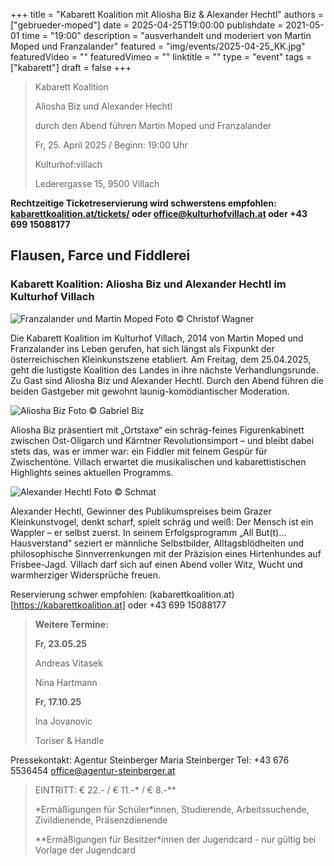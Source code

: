 +++
title = "Kabarett Koalition mit Aliosha Biz & Alexander Hechtl"
authors = ["gebrueder-moped"]
date = 2025-04-25T19:00:00
publishdate = 2021-05-01
time = "19:00"
description = "ausverhandelt und moderiert von Martin Moped und Franzalander"
featured = "img/events/2025-04-25_KK.jpg"
featuredVideo = ""
featuredVimeo = ""
linktitle = ""
type = "event"
tags = ["kabarett"]
draft = false
+++

>Kabarett Koalition
>
>Aliosha Biz und Alexander Hechtl
>
>durch den Abend führen Martin Moped und Franzalander
>
>Fr, 25. April 2025 / Beginn: 19:00 Uhr
>
>Kulturhof:villach
>
>Lederergasse 15, 9500 Villach

**Rechtzeitige Ticketreservierung wird schwerstens empfohlen: [kabarettkoalition.at/tickets/](https://kabarettkoalition.at/tickets/) oder office@kulturhofvillach.at oder +43 699 15088177** 

## Flausen, Farce und Fiddlerei

### Kabarett Koalition: Aliosha Biz und Alexander Hechtl im Kulturhof Villach

![Franzalander und Martin Moped](/img/events/2025-03-14_Gebrueder_Moped_c_Christof_Wagner.jpg)
Foto © Christof Wagner

Die Kabarett Koalition im Kulturhof Villach, 2014 von Martin Moped und Franzalander ins Leben gerufen, hat sich längst als Fixpunkt der österreichischen Kleinkunstszene etabliert. Am Freitag, dem 25.04.2025, geht die lustigste Koalition des Landes in ihre nächste Verhandlungsrunde. Zu Gast sind Aliosha Biz und Alexander Hechtl. Durch den Abend führen die beiden Gastgeber mit gewohnt launig-komödiantischer Moderation.

![Aliosha Biz](/img/events/2025-04-25_AlioshaBiz_Foto_GabrielBiz.jpg)
Foto © Gabriel Biz

Aliosha Biz präsentiert mit „Ortstaxe“ ein schräg-feines Figurenkabinett zwischen Ost-Oligarch und Kärntner Revolutionsimport – und bleibt dabei stets das, was er immer war: ein Fiddler mit feinem Gespür für Zwischentöne. Villach erwartet die musikalischen und kabarettistischen Highlights seines aktuellen Programms.

![Alexander Hechtl](/img/events/2025-04-20_AlexanderHechtl_Foto_Schmat.jpg)
Foto © Schmat

Alexander Hechtl, Gewinner des Publikumspreises beim Grazer Kleinkunstvogel, denkt scharf, spielt schräg und weiß: Der Mensch ist ein Wappler – er selbst zuerst. In seinem Erfolgsprogramm „All But(t)… Hausverstand“ seziert er männliche Selbstbilder, Alltagsblödheiten und philosophische Sinnverrenkungen mit der Präzision eines Hirtenhundes auf Frisbee-Jagd. Villach darf sich auf einen Abend voller Witz, Wucht und warmherziger Widersprüche freuen.

Reservierung schwer empfohlen: (kabarettkoalition.at)[https://kabarettkoalition.at] oder +43 699 15088177


> **Weitere Termine:**
>
> **Fr, 23.05.25**
>
> Andreas Vitasek
>
> Nina Hartmann
>
> **Fr, 17.10.25**
>
> Ina Jovanovic
> 
> Toriser & Handle


Pressekontakt:
Agentur Steinberger
Maria Steinberger
Tel: +43 676 5536454
office@agentur-steinberger.at


> EINTRITT: € 22.- / € 11.-\* / € 8.-\*\*
> 
> \*Ermäßigungen für Schüler\*innen, Studierende, Arbeitssuchende, Zivildienende, Präsenzdienende
> 
> \*\*Ermäßigungen für Besitzer\*innen der Jugendcard - nur gültig bei Vorlage der Jugendcard
